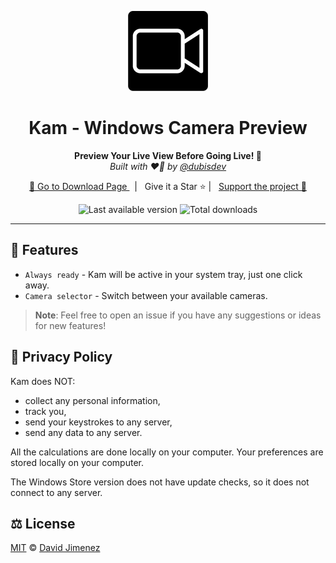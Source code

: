 <p align="center">
  <a href="https://github.com/kiimesoft/kam">
    <img alt="Kam icon" src="./src-tauri/icons/128x128.png"/>
  </a>
</p>

<h1 align="center">Kam - Windows Camera Preview</h1>

<p align="center">
  <strong>Preview Your Live View Before Going Live! 🤳</strong>
  <br/>
  <i>Built with ❤️‍🔥 by <a href="https://github.com/dubisdev">@dubisdev</a></i>
</p>

<p align="center">
  <a href="https://github.com/kiimesoft/kam/releases/latest">
    🔗 Go to Download Page
  </a>
    &nbsp; | &nbsp; Give it a Star ⭐ | &nbsp;
    <a href="https://www.buymeacoffee.com/dubisdev">Support the project 🤝</a>
</p>

<p align="center">
  <img
      src="https://img.shields.io/github/v/tag/kiimesoft/kam?label=Version&style=flat-square"
      alt="Last available version" />
  <img
      src="https://img.shields.io/github/downloads/kiimesoft/kam/total.svg?style=flat-square&color=blue&label=Downloads"
      alt="Total downloads" />
</p>

<hr />

## 🤳 Features

- `Always ready` - Kam will be active in your system tray, just one click away.
- `Camera selector` - Switch between your available cameras.

> **Note**: Feel free to open an issue if you have
> any suggestions or ideas for new features!

## 🔐 Privacy Policy

Kam does NOT:

- collect any personal information,
- track you,
- send your keystrokes to any server,
- send any data to any server.

All the calculations are done locally on your computer.
Your preferences are stored locally on your computer.

The Windows Store version does not have update checks,
so it does not connect to any server.

## ⚖️ License

[MIT](./LICENSE) © [David Jimenez](https://dubis.dev)
